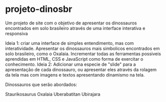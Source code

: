 # projeto-dinosbr
 Um projeto de site com o objetivo de apresentar os dinossauros encontrados em solo brasileiro através de uma interface interativa e responsiva


Ideia 1: criar uma interface de simples entendimento, mas com interatividade. Apresentar os dinossauros mais simbolicos encontrados em solo brasileiro, como o Oxalaia. Incrementar todas as ferramentas possiveis aprendidas em HTML, CSS e JavaScript como forma de exercitar o conhecimento. 
Ideia 2: Adicionar uma especie de "slide" para a apresentação de cada dinossauro, ou apresentar eles através da rolagem da tela mas com imagens e textos apresentando dinamismo na tela.


Dinossauros que serão abordados: 

Staurikosaurus
Oxalaia
Uberabatitan
Ubirajara